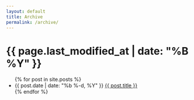 ```yaml
---
layout: default
title: Archive
permalink: /archive/
---
```


<!-- https://github.com/jekyll/jekyll-archives/blob/master/docs/layouts.md -->
<h1>{{ page.last_modified_at | date: "%B %Y" }}</h1>

<ul class="posts">
{% for post in site.posts %}
  <li>
    <span class="post-date">{{ post.date | date: "%b %-d, %Y" }}</span>
    <a class="post-link" href="{{ post.url | prepend: site.baseurl }}">{{ post.title }}</a>
  </li>
{% endfor %}
</ul>
